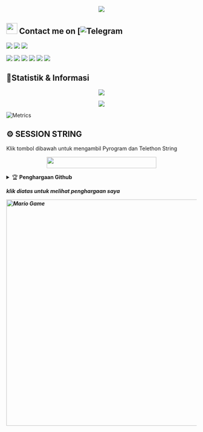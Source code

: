 
<p align="center">
  <img src="https://telegra.ph/file/a6b595b7433acd8519176.jpg">
</p>

## <img src="https://github.com/TheDudeThatCode/TheDudeThatCode/blob/master/Assets/Hi.gif" width="29px"> Contact me on [![Telegram](https://img.shields.io/badge/telegram-1b77FF.svg?style=for-the-badge&logo=telegramhttps://t.me/xskull7)
<p>
    <a href="http://darkskull7.my.to" target="blank"><img src="https://img.icons8.com/nolan/80/domain.png" /></a>
    <a href="https://facebook.com/dimas.as8" target="blank"><img src="https://img.icons8.com/nolan/80/facebook-new.png" /></a>
    <a href="https://instagram.com/dimassrmdani" target="blank"><img src="https://img.icons8.com/nolan/80/instagram-new.png" /></a>
   
</p>

<p>
    <img src="https://img.shields.io/badge/OS-Linux-blue?&logo=Linux" />
    <img src="https://img.shields.io/badge/OS-Windows-blue?&logo=Windows" />
    <img src="https://img.shields.io/badge/IDE-Xcode-blue?&logo=xcode" />
    <img src="https://img.shields.io/badge/Text%20Editor-Visual%20Studio%20Code-blue?&logo=visual%20studio%20code&logoColor=blue" />
    <img src="https://img.shields.io/badge/Sublime%20Text-gray?&logo=Sublime-Text" />
    <img src="https://komarev.com/ghpvc/?username=DarkSkull777&color=blue&style=flat-square&label=Manusia" />
</p>

## 📌Statistik & Informasi
<p align="center"><a href="https://github.com/DarkSkull777"><img src="https://github-readme-stats.vercel.app/api?username=DarkSkull777&show_icons=true&theme=radical"></a></p>

<p align="center"><a href="https://github.com/DarkSkull777"><img src="https://github-readme-stats.vercel.app/api/top-langs/?username=DarkSkull777&theme=radical&layout=compact"></a></p> 

![Metrics](https://metrics.lecoq.io/DarkSkull777?template=classic&repositories.forks=true&languages=1&languages.colors=github&languages.threshold=0%25&config.timezone=Asia%2FJakarta)

## ⚙️ SESSION STRING
Klik tombol dibawah untuk mengambil Pyrogram dan Telethon String
<p align="center"><a href="https://replit.com/@DarkSkull777/GenerateStringSession"><img src="https://img.shields.io/badge/DAPATKAN-STRING-blue?style=plastic&logo=replit&logoColor=yellow"width="290" height="30" /></a></p>

<details>
    <summary>&#127942 <b>Penghargaan Github</b></summary><br/>

![Github Trophy](https://github-profile-trophy.vercel.app/?username=phaticusthiccy)

</details>

<p><b><i><t>klik diatas untuk melihat penghargaan saya</p>

<img src="https://github.com/TheDudeThatCode/TheDudeThatCode/blob/master/Assets/Mario_Gameplay.gif" alt="Mario Game" width="600" />